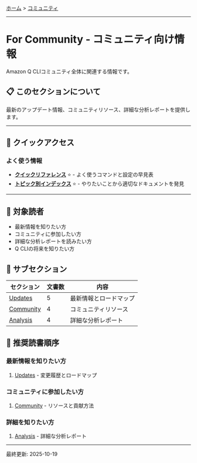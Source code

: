 [ホーム](../README.md) > [コミュニティ](README.md)

---

# For Community - コミュニティ向け情報

Amazon Q CLIコミュニティ全体に関連する情報です。

## 📋 このセクションについて

最新のアップデート情報、コミュニティリソース、詳細な分析レポートを提供します。

---

## 🚀 クイックアクセス

### よく使う情報

- **[クイックリファレンス](../01_for-users/07_reference/08_quick-reference.md)** ⭐ - よく使うコマンドと設定の早見表
- **[トピック別インデックス](../01_for-users/07_reference/09_topic-index.md)** ⭐ - やりたいことから適切なドキュメントを発見

---

## 🎯 対象読者

- 最新情報を知りたい方
- コミュニティに参加したい方
- 詳細な分析レポートを読みたい方
- Q CLIの将来を知りたい方

## 📖 サブセクション

| セクション | 文書数 | 内容 |
|-----------|--------|------|
| [Updates](01_updates/) | 5 | 最新情報とロードマップ |
| [Community](02_community/) | 4 | コミュニティリソース |
| [Analysis](03_analysis/) | 4 | 詳細な分析レポート |

## 🚀 推奨読書順序

### 最新情報を知りたい方
1. [Updates](01_updates/) - 変更履歴とロードマップ

### コミュニティに参加したい方
1. [Community](02_community/) - リソースと貢献方法

### 詳細を知りたい方
1. [Analysis](03_analysis/) - 詳細な分析レポート

---

最終更新: 2025-10-19

